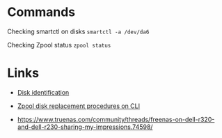 # Commands

Checking smartctl on disks
`smartctl -a /dev/da6`

Checking Zpool status
`zpool status`


# Links

* [Disk identification](https://www.truenas.com/community/threads/disk-identification.56694/)

* [Zpool disk replacement procedures on CLI](https://docs.oracle.com/cd/E19253-01/819-5461/gbcet/index.html)

* https://www.truenas.com/community/threads/freenas-on-dell-r320-and-dell-r230-sharing-my-impressions.74598/
